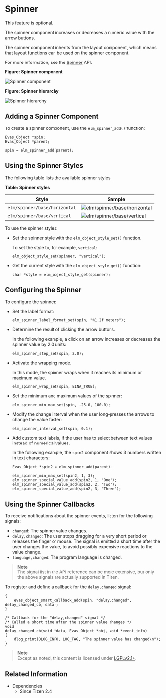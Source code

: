 # Spinner

This feature is optional.

The spinner component increases or decreases a numeric value with the arrow buttons.

The spinner component inherits from the layout component, which means that layout functions can be used on the spinner component.

For more information, see the [Spinner](../../../../api/common/latest/group__Elm__Spinner__Group.html) API.

**Figure: Spinner component**

![Spinner component](./media/spin.png)

**Figure: Spinner hierarchy**

![Spinner hierarchy](./media/spinner_tree.png)

## Adding a Spinner Component

To create a spinner component, use the `elm_spinner_add()` function:

```
Evas_Object *spin;
Evas_Object *parent;

spin = elm_spinner_add(parent);
```

## Using the Spinner Styles

The following table lists the available spinner styles.

**Table: Spinner styles**

| Style                         | Sample                                   |
|-----------------------------|----------------------------------------|
| `elm/spinner/base/horizontal` | ![elm/spinner/base/horizontal](./media/spinner_hor.png) |
| `elm/spinner/base/vertical`   | ![elm/spinner/base/vertical](./media/spinner_ver.png) |

To use the spinner styles:

- Set the spinner style with the `elm_object_style_set()` function.

  To set the style to, for example, `vertical`:

  ```
  elm_object_style_set(spinner, "vertical");
  ```

- Get the current style with the `elm_object_style_get()` function:

  ```
  char *style = elm_object_style_get(spinner);
  ```

## Configuring the Spinner

To configure the spinner:

- Set the label format:

  ```
  elm_spinner_label_format_set(spin, "%1.2f meters");
  ```

- Determine the result of clicking the arrow buttons.

  In the following example, a click on an arrow increases or decreases the spinner value by 2.0 units:

  ```
  elm_spinner_step_set(spin, 2.0);
  ```

- Activate the wrapping mode.

  In this mode, the spinner wraps when it reaches its minimum or maximum value.

  ```
  elm_spinner_wrap_set(spin, EINA_TRUE);
  ```

- Set the minimum and maximum values of the spinner:

  ```
  elm_spinner_min_max_set(spin, -25.0, 100.0);
  ```

- Modify the change interval when the user long-presses the arrows to change the value faster:

  ```
  elm_spinner_interval_set(spin, 0.1);
  ```

- Add custom text labels, if the user has to select between text values instead of numerical values.

  In the following example, the `spin2` component shows 3 numbers written in text characters:

  ```
  Evas_Object *spin2 = elm_spinner_add(parent);

  elm_spinner_min_max_set(spin2, 1, 3);
  elm_spinner_special_value_add(spin2, 1, "One");
  elm_spinner_special_value_add(spin2, 2, "Two");
  elm_spinner_special_value_add(spin2, 3, "Three");
  ```

## Using the Spinner Callbacks

To receive notifications about the spinner events, listen for the following signals:

- `changed`: The spinner value changes.
- `delay,changed`: The user stops dragging for a very short period or releases the finger or mouse. The signal is emitted a short time after the user changes the value, to avoid possibly expensive reactions to the value change.
- `language,changed`: The program language is changed.

> **Note**  
> The signal list in the API reference can be more extensive, but only the above signals are actually supported in Tizen.

To register and define a callback for the `delay,changed` signal:

```
{
    evas_object_smart_callback_add(spin, "delay,changed", delay_changed_cb, data);
}

/* Callback for the "delay,changed" signal */
/* Called a short time after the spinner value changes */
void
delay_changed_cb(void *data, Evas_Object *obj, void *event_info)
{
    dlog_print(DLOG_INFO, LOG_TAG, "The spinner value has changed\n");
}
```

> **Note**  
> Except as noted, this content is licensed under [LGPLv2.1+](http://opensource.org/licenses/LGPL-2.1).

## Related Information
- Dependencies
  - Since Tizen 2.4
